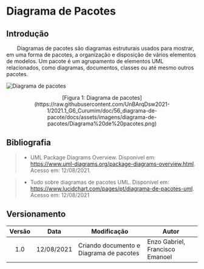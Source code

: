 # Diagrama de Pacotes

## Introdução

&emsp;&emsp;Diagramas de pacotes são diagramas estruturais usados para mostrar, em uma forma de pacotes, a organização e disposição de vários elementos de modelos. Um pacote é um agrupamento de elementos UML relacionados, como diagramas, documentos, classes ou até mesmo outros pacotes.

![Diagrama de pacotes](https://raw.githubusercontent.com/UnBArqDsw2021-1/2021.1_G6_Curumim/doc/56_diagrama-de-pacote/docs/assets/imagens/diagrama-de-pacotes/Diagrama%20de%20pacotes.png)

<center>[Figura 1: Diagrama de pacotes](https://raw.githubusercontent.com/UnBArqDsw2021-1/2021.1_G6_Curumim/doc/56_diagrama-de-pacote/docs/assets/imagens/diagrama-de-pacotes/Diagrama%20de%20pacotes.png)</center>


## Bibliografia
> - UML Package Diagrams Overview. Disponível em: https://www.uml-diagrams.org/package-diagrams-overview.html. Acesso em: 12/08/2021.

> - Tudo sobre diagramas de pacotes UML. Disponível em:
https://www.lucidchart.com/pages/pt/diagrama-de-pacotes-uml. Acesso em: 12/08/2021

## Versionamento
| Versão | Data | Modificação | Autor |
| :-: | -- | -- | -- |
|1.0| 12/08/2021 | Criando documento e Diagrama de pacotes | Enzo Gabriel, Francisco Emanoel  |